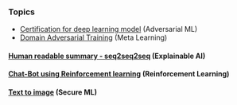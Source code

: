 ### Topics
- [Certification for deep learning model](https://files.sri.inf.ethz.ch/website/papers/sp2018.pdf) (Adversarial ML)
- [Domain Adversarial Training](https://arxiv.org/pdf/1505.07818.pdf) (Meta Learning)

#### [Human readable summary - seq2seq2seq](https://arxiv.org/pdf/1810.02851.pdf) (Explainable AI)
#### [Chat-Bot using Reinforcement learning](https://aclweb.org/anthology/D16-1127) (Reinforcement Learning)
#### [Text to image](https://arxiv.org/pdf/1605.05396.pdf) (Secure ML)
